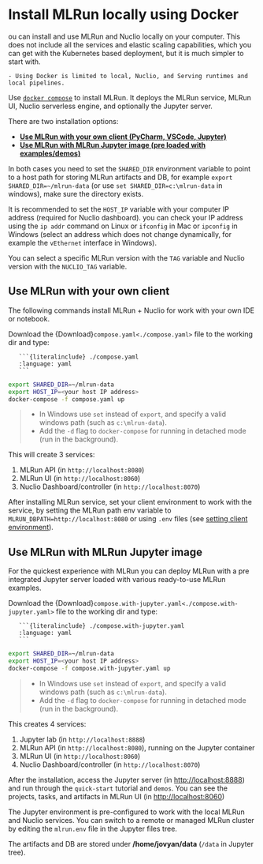 # Install MLRun locally using Docker

ou can install and use MLRun and Nuclio locally on your computer. This does not include all the services and elastic 
scaling capabilities, which you can get with the Kubernetes based deployment, but it is much simpler to start with.

```{admonition} Note
- Using Docker is limited to local, Nuclio, and Serving runtimes and local pipelines.
```

Use [`docker compose`](https://docs.docker.com/compose/) to install MLRun. It deploys the MLRun service,
MLRun UI, Nuclio serverless engine, and optionally the Jupyter server.

There are two installation options:
- [**Use MLRun with your own client (PyCharm, VSCode, Jupyter)**](#use-mlrun-with-your-own-client)
- [**Use MLRun with MLRun Jupyter image (pre loaded with examples/demos)**](#use-mlrun-with-mlrun-jupyter-image)

In both cases you need to set the `SHARED_DIR` environment variable to point to a host path for storing MLRun artifacts and DB, 
for example `export SHARED_DIR=~/mlrun-data` (or use `set SHARED_DIR=c:\mlrun-data` in windows), make sure the directory exists.

It is recommended to set the `HOST_IP` variable with your computer IP address (required for Nuclio dashboard). 
you can check your IP address using the `ip addr` command on Linux or `ifconfig` in Mac or `ipconfig` in Windows
(select an address which does not change dynamically, for example the `vEthernet` interface in Windows).

You can select a specific MLRun version with the `TAG` variable and Nuclio version with the `NUCLIO_TAG` variable.

## Use MLRun with your own client

The following commands install MLRun + Nuclio for work with your own IDE or notebook. 

Download the {Download}`compose.yaml<./compose.yaml>` file to the working dir and type:
````{toggle} view compose.yaml
   ```{literalinclude} ./compose.yaml
   :language: yaml
   ```
````

```sh
export SHARED_DIR=~/mlrun-data
export HOST_IP=<your host IP address>
docker-compose -f compose.yaml up
``` 


> - In Windows use `set` instead of `export`, and specify a valid windows path (such as `c:\mlrun-data`).
> - Add the `-d` flag to `docker-compose` for running in detached mode (run in the background).

This will create 3 services:
1. MLRun API (in `http://localhost:8080`)
2. MLRun UI (in `http://localhost:8060`)
3. Nuclio Dashboard/controller (in `http://localhost:8070`)

After installing MLRun service, set your client environment to work with the service, by setting the MLRun path env variable to 
`MLRUN_DBPATH=http://localhost:8080` or using `.env` files (see [setting client environment](./remote.md)).

## Use MLRun with MLRun Jupyter image

For the quickest experience with MLRun you can deploy MLRun with a pre integrated Jupyter server loaded with various ready-to-use MLRun examples.

Download the {Download}`compose.with-jupyter.yaml<./compose.with-jupyter.yaml>` file to the working dir and type:
````{toggle} view compose.with-jupyter.yaml
   ```{literalinclude} ./compose.with-jupyter.yaml
   :language: yaml
   ```
````

```sh
export SHARED_DIR=~/mlrun-data
export HOST_IP=<your host IP address>
docker-compose -f compose.with-jupyter.yaml up
``` 

> - In Windows use `set` instead of `export`, and specify a valid windows path (such as `c:\mlrun-data`).
> - Add the `-d` flag to `docker-compose` for running in detached mode (run in the background).

This creates 4 services:
1. Jupyter lab (in `http://localhost:8888`)
1. MLRun API (in `http://localhost:8080`), running on the Jupyter container
2. MLRun UI (in `http://localhost:8060`)
3. Nuclio Dashboard/controller (in `http://localhost:8070`)

After the installation, access the Jupyter server (in [http://localhost:8888](http://localhost:8888)) and run through the `quick-start` tutorial and `demos`.
You can see the projects, tasks, and artifacts in MLRun UI (in [http://localhost:8060](http://localhost:8060))

The Jupyter environment is pre-configured to work with the local MLRun and Nuclio services. 
You can switch to a remote or managed MLRun cluster by editing the `mlrun.env` file in the Jupyter files tree.

The artifacts and DB are stored under **/home/jovyan/data** (`/data` in Jupyter tree). 
